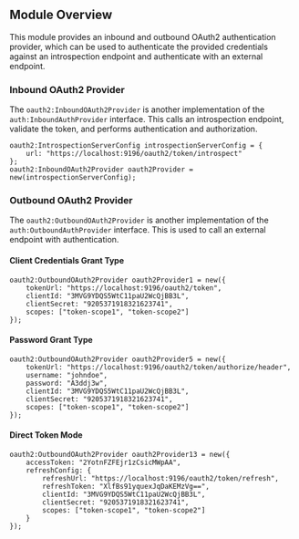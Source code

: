 ## Module Overview

This module provides an inbound and outbound OAuth2 authentication provider, which can be used to authenticate the provided credentials against an introspection endpoint and authenticate with an external endpoint.

### Inbound OAuth2 Provider

The `oauth2:InboundOAuth2Provider` is another implementation of the `auth:InboundAuthProvider` interface. This calls an introspection endpoint, validate the token, and performs authentication and authorization.

```ballerina
oauth2:IntrospectionServerConfig introspectionServerConfig = {
    url: "https://localhost:9196/oauth2/token/introspect"
};
oauth2:InboundOAuth2Provider oauth2Provider = new(introspectionServerConfig);
```

### Outbound OAuth2 Provider

The `oauth2:OutboundOAuth2Provider` is another implementation of the `auth:OutboundAuthProvider` interface. This is used to call an external endpoint with authentication.

#### Client Credentials Grant Type

```ballerina
oauth2:OutboundOAuth2Provider oauth2Provider1 = new({
    tokenUrl: "https://localhost:9196/oauth2/token",
    clientId: "3MVG9YDQS5WtC11paU2WcQjBB3L",
    clientSecret: "9205371918321623741",
    scopes: ["token-scope1", "token-scope2"]
});
```

#### Password Grant Type

```ballerina
oauth2:OutboundOAuth2Provider oauth2Provider5 = new({
    tokenUrl: "https://localhost:9196/oauth2/token/authorize/header",
    username: "johndoe",
    password: "A3ddj3w",
    clientId: "3MVG9YDQS5WtC11paU2WcQjBB3L",
    clientSecret: "9205371918321623741",
    scopes: ["token-scope1", "token-scope2"]
});
```

#### Direct Token Mode

```ballerina
oauth2:OutboundOAuth2Provider oauth2Provider13 = new({
    accessToken: "2YotnFZFEjr1zCsicMWpAA",
    refreshConfig: {
        refreshUrl: "https://localhost:9196/oauth2/token/refresh",
        refreshToken: "XlfBs91yquexJqDaKEMzVg==",
        clientId: "3MVG9YDQS5WtC11paU2WcQjBB3L",
        clientSecret: "9205371918321623741",
        scopes: ["token-scope1", "token-scope2"]
    }
});
```

